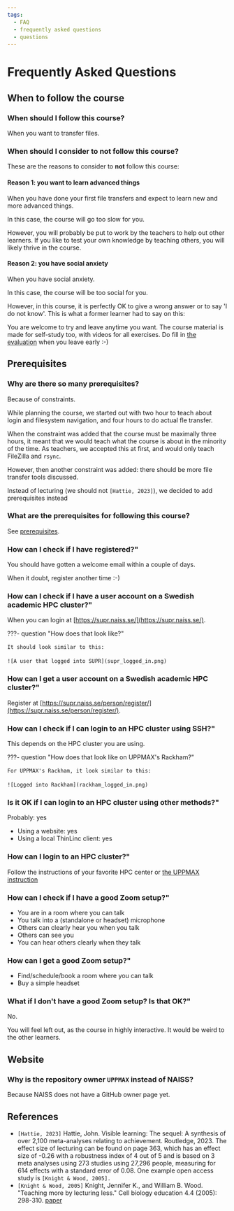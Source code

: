 ```yaml
---
tags:
  - FAQ
  - frequently asked questions
  - questions
---
```


# Frequently Asked Questions

## When to follow the course

### When should I follow this course?

When you want to transfer files.

### When should I consider to **not** follow this course?

These are the reasons to consider to **not** follow this course:

#### Reason 1: you want to learn advanced things

When you have done your first file transfers and
expect to learn new and more advanced things.

In this case, the course will go too slow for you.

However, you will probably be put to work by the teachers
to help out other learners.
If you like to test your own knowledge by teaching others,
you will likely thrive in the course.

#### Reason 2: you have social anxiety

When you have social anxiety.

In this case, the course will be too social for you.

However, in this course, it is perfectly OK to give a wrong
answer or to say 'I do not know'. This is what a former
learner had to say on this:

You are welcome to try and leave anytime you want.
The course material is made for self-study too, with videos
for all exercises.
Do fill in [the evaluation](../evaluation.md)
when you leave early :-)

## Prerequisites

### Why are there so many prerequisites?

Because of constraints.

While planning the course,
we started out with two hour to
teach about login and filesystem navigation,
and four hours to do actual fle transfer.

When the constraint was added that the
course must be maximally three hours,
it meant that we would teach what the course
is about in the minority of the time.
As teachers, we accepted this at first,
and would only teach FileZilla and `rsync`.

However, then another constraint was added:
there should be more file transfer tools
discussed.

Instead of lecturing (we should not `[Hattie, 2023]`),
we decided to add prerequisites instead

### What are the prerequisites for following this course?

See [prerequisites](../prereqs/README.md).

### How can I check if I have registered?"

You should have gotten a welcome email within a couple
of days.

When it doubt, register another time :-)

### How can I check if I have a user account on a Swedish academic HPC cluster?"

When you can login at [https://supr.naiss.se/](https://supr.naiss.se/).

???- question "How does that look like?"

    It should look similar to this:

    ![A user that logged into SUPR](supr_logged_in.png)

### How can I get a user account on a Swedish academic HPC cluster?"

Register at [https://supr.naiss.se/person/register/](https://supr.naiss.se/person/register/).

### How can I check if I can login to an HPC cluster using SSH?"

This depends on the HPC cluster you are using.

???- question "How does that look like on UPPMAX's Rackham?"

    For UPPMAX's Rackham, it look similar to this:

    ![Logged into Rackham](rackham_logged_in.png)

### Is it OK if I can login to an HPC cluster using other methods?"

Probably: yes

- Using a website: yes
- Using a local ThinLinc client: yes

### How can I login to an HPC cluster?"

Follow the instructions of your favorite HPC center
or [the UPPMAX instruction](https://docs.uppmax.uu.se/getting_started/login_rackham_console_password/)

### How can I check if I have a good Zoom setup?"

- You are in a room where you can talk
- You talk into a (standalone or headset) microphone
- Others can clearly hear you when you talk
- Others can see you
- You can hear others clearly when they talk

### How can I get a good Zoom setup?"

- Find/schedule/book a room where you can talk
- Buy a simple headset

### What if I don't have a good Zoom setup? Is that OK?"

No.

You will feel left out, as the course in highly interactive.
It would be weird to the other learners.

## Website

### Why is the repository owner `UPPMAX` instead of NAISS?

Because NAISS does not have a GitHub owner page yet.

## References

- `[Hattie, 2023]` Hattie, John. Visible learning:
  The sequel: A synthesis of over 2,100 meta-analyses relating to achievement.
  Routledge, 2023. The effect size of lecturing can be found on page 363,
  which has an effect size of -0.26 with a robustness index of 4 out of 5
  and is based on 3 meta analyses using 273 studies using 27,296 people,
  measuring for 614 effects with a standard error of 0.08.
  One example open access study is `[Knight & Wood, 2005].`
- `[Knight & Wood, 2005]` Knight, Jennifer K., and William B. Wood.
  "Teaching more by lecturing less." Cell biology education 4.4 (2005): 298-310.
  [paper](https://www.lifescied.org/doi/full/10.1187/05-06-0082)
